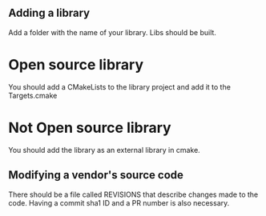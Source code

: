 <!--- This is probably incomplete, we should improve it iterativly--> 
## Adding a library
Add a folder with the name of your library. Libs should be built.

# Open source library
You should add a CMakeLists to the library project and add it to the Targets.cmake

# Not Open source library
You should add the library as an external library in cmake.

## Modifying a vendor's source code
There should be a file called REVISIONS that describe changes made to the code. 
Having a commit sha1 ID and a PR number is also necessary. 
